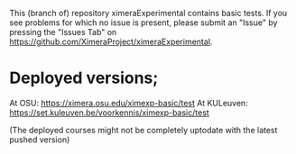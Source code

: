 This (branch of) repository ximeraExperimental contains basic tests.
If you see problems for which no issue is present, please submit an "Issue" by pressing the "Issues Tab" on https://github.com/XimeraProject/ximeraExperimental.

# Deployed versions;

At OSU:  https://ximera.osu.edu/ximexp-basic/test
At KULeuven: https://set.kuleuven.be/voorkennis/ximexp-basic/test

(The deployed courses might not be completely uptodate with the latest pushed version)


